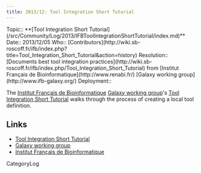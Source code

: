 ```yaml
---
title: 2013/12: Tool Integration Short Tutorial
---
```





<div class='logbox'>
 Topic:: **[Tool Integration Short Tutorial](/src/Community/Log/2013/IFBToolIntegrationShortTutorial/index.md)**
 Date:: 2013/12/05
 Who:: [Contributors](http://wiki.sb-roscoff.fr/ifb/index.php?title=Tool_Integration_Short_Tutorial&action=history)
 Resolution:: [Documents best tool integration practices](http://wiki.sb-roscoff.fr/ifb/index.php/Tool_Integration_Short_Tutorial) from [Institut Français de Bioinformatique](http://www.renabi.fr/) [Galaxy working group](http://www.ifb-galaxy.org/)
 Deployment::
</div>

The [Institut Français de Bioinformatique](http://www.renabi.fr/) [Galaxy working group](http://www.ifb-galaxy.org/)'s [Tool Integration Short Tutorial](http://wiki.sb-roscoff.fr/ifb/index.php/Tool_Integration_Short_Tutorial) walks through the process of creating a local tool definition.

## Links

* [Tool Integration Short Tutorial](http://wiki.sb-roscoff.fr/ifb/index.php/Tool_Integration_Short_Tutorial) 
* [Galaxy working group](http://www.ifb-galaxy.org/)
* [Institut Français de Bioinformatique](http://www.renabi.fr/) 

CategoryLog
